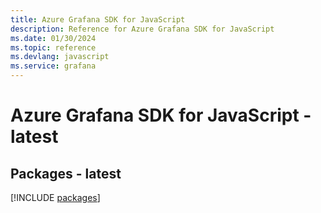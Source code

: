 ```yaml
---
title: Azure Grafana SDK for JavaScript
description: Reference for Azure Grafana SDK for JavaScript
ms.date: 01/30/2024
ms.topic: reference
ms.devlang: javascript
ms.service: grafana
---
```

# Azure Grafana SDK for JavaScript - latest
## Packages - latest
[!INCLUDE [packages](grafana-index.md)]